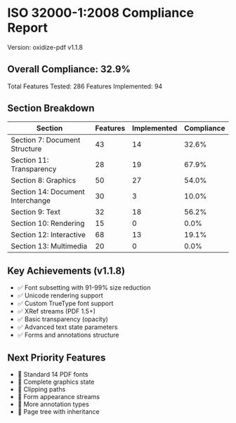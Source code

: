 # ISO 32000-1:2008 Compliance Report

Version: oxidize-pdf v1.1.8

## Overall Compliance: 32.9%

Total Features Tested: 286
Features Implemented: 94

## Section Breakdown

| Section | Features | Implemented | Compliance |
|---------|----------|-------------|------------|
| Section 7: Document Structure | 43 | 14 | 32.6% |
| Section 11: Transparency | 28 | 19 | 67.9% |
| Section 8: Graphics | 50 | 27 | 54.0% |
| Section 14: Document Interchange | 30 | 3 | 10.0% |
| Section 9: Text | 32 | 18 | 56.2% |
| Section 10: Rendering | 15 | 0 | 0.0% |
| Section 12: Interactive | 68 | 13 | 19.1% |
| Section 13: Multimedia | 20 | 0 | 0.0% |

## Key Achievements (v1.1.8)

- ✅ Font subsetting with 91-99% size reduction
- ✅ Unicode rendering support
- ✅ Custom TrueType font support
- ✅ XRef streams (PDF 1.5+)
- ✅ Basic transparency (opacity)
- ✅ Advanced text state parameters
- ✅ Forms and annotations structure

## Next Priority Features

- 🔲 Standard 14 PDF fonts
- 🔲 Complete graphics state
- 🔲 Clipping paths
- 🔲 Form appearance streams
- 🔲 More annotation types
- 🔲 Page tree with inheritance
